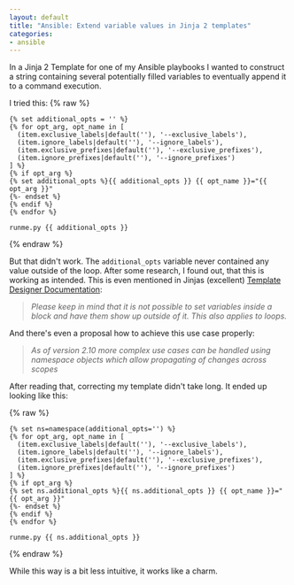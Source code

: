 ```yaml
---
layout: default
title: "Ansible: Extend variable values in Jinja 2 templates"
categories:
- ansible
---
```


In a Jinja 2 Template for one of my Ansible playbooks I wanted to construct a string containing several potentially filled variables to eventually append it to a command execution.

I tried this:
{% raw %}
```jinja
{% set additional_opts = '' %}
{% for opt_arg, opt_name in [
  (item.exclusive_labels|default(''), '--exclusive_labels'),
  (item.ignore_labels|default(''), '--ignore_labels'),
  (item.exclusive_prefixes|default(''), '--exclusive_prefixes'),
  (item.ignore_prefixes|default(''), '--ignore_prefixes')
] %}
{% if opt_arg %}
{% set additional_opts %}{{ additional_opts }} {{ opt_name }}="{{ opt_arg }}"
{%- endset %}
{% endif %}
{% endfor %}

runme.py {{ additional_opts }}
```
{% endraw %}

But that didn't work. The `additional_opts` variable never contained any value outside of the loop.
After some research, I found out, that this is working as intended. This is even mentioned in Jinjas (excellent) [Template Designer Documentation][tdd]:

> *Please keep in mind that it is not possible to set variables inside a block and have them show up outside of it. This also applies to loops.*

And there's even a proposal how to achieve this use case properly:

> *As of version 2.10 more complex use cases can be handled using namespace objects which allow propagating of changes across scopes*

After reading that, correcting my template didn't take long. It ended up looking like this:

{% raw %}
```jinja
{% set ns=namespace(additional_opts='') %}
{% for opt_arg, opt_name in [
  (item.exclusive_labels|default(''), '--exclusive_labels'),
  (item.ignore_labels|default(''), '--ignore_labels'),
  (item.exclusive_prefixes|default(''), '--exclusive_prefixes'),
  (item.ignore_prefixes|default(''), '--ignore_prefixes')
] %}
{% if opt_arg %}
{% set ns.additional_opts %}{{ ns.additional_opts }} {{ opt_name }}="{{ opt_arg }}"
{%- endset %}
{% endif %}
{% endfor %}

runme.py {{ ns.additional_opts }}
```
{% endraw %}

While this way is a bit less intuitive, it works like a charm.

[tdd]: http://jinja.pocoo.org/docs/2.10/templates/#assignments
